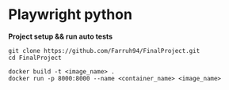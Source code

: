 # Playwright python

**Project setup && run auto tests**

```
git clone https://github.com/Farruh94/FinalProject.git
cd FinalProject

docker build -t <image_name> .
docker run -p 8000:8000 --name <container_name> <image_name>
```